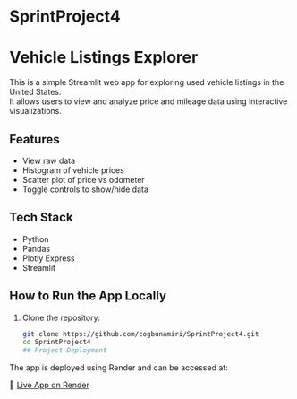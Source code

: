 # SprintProject4
# Vehicle Listings Explorer

This is a simple Streamlit web app for exploring used vehicle listings in the United States.  
It allows users to view and analyze price and mileage data using interactive visualizations.

## Features

- View raw data
- Histogram of vehicle prices
- Scatter plot of price vs odometer
- Toggle controls to show/hide data

## Tech Stack

- Python
- Pandas
- Plotly Express
- Streamlit

## How to Run the App Locally

1. Clone the repository:
   ```bash
   git clone https://github.com/cogbunamiri/SprintProject4.git
   cd SprintProject4
   ## Project Deployment

The app is deployed using Render and can be accessed at:

🔗 [Live App on Render](https://sprintproject4vehicleapp.onrender.com)
